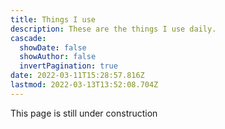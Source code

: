 ```yaml
---
title: Things I use
description: These are the things I use daily.
cascade:
  showDate: false
  showAuthor: false
  invertPagination: true
date: 2022-03-11T15:28:57.816Z
lastmod: 2022-03-13T13:52:08.704Z
---
```

This page is still under construction